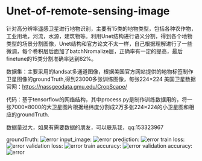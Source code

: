 # Unet-of-remote-sensing-image

  针对高分辨率遥感卫星进行地物识别，主要有15类的地物类型，包括各种农作物，工业用地，河流，水源，建筑物等。利用Unet结构进行语义分割，得到各个地物类型的场景分割图像，Unet结构和官方论文不太一样，自己根据理解进行了一些微调，每个巻积层后面加了batchNromalize层，正确率有一定的提高，最后finetune的15类分割准确率达到82%。
  
  数据集：主要采用的landsat多通道图像，根据美国官方网站提供的地物标签制作卫星图像的groundTruth,得到23000多张训练图像，每张224×224
美国卫星数据官网：https://nassgeodata.gmu.edu/CropScape/

  代码：基于tensorflow的网络结构，其中process.py是制作训练数据用的，将一张7000×8000的大卫星图片根据经纬度分割成2万多张224×224的小卫星图和相应的groundTruth.

  数据量过大，如果有需要数据的朋友，可以联系我，qq:153323967
  
  groundTruth:
  ![error](https://github.com/cuilunan/Unet-of-remote-sensing-image/raw/master/result/groundTruth.png)
  input_image:
  ![error](https://github.com/cuilunan/Unet-of-remote-sensing-image/raw/master/result/input_image.png)
  prediction:
  ![error](https://github.com/cuilunan/Unet-of-remote-sensing-image/raw/master/result/prediction.png)
  train loss:
  ![error](https://github.com/cuilunan/Unet-of-remote-sensing-image/raw/master/result/loss_train.png)
  validation loss:
  ![error](https://github.com/cuilunan/Unet-of-remote-sensing-image/raw/master/result/loss_val.png)
  train accuracy:
  ![error](https://github.com/cuilunan/Unet-of-remote-sensing-image/raw/master/result/train_acc.png)
  validation accuracy:
  ![error](https://github.com/cuilunan/Unet-of-remote-sensing-image/raw/master/result/val_acc.png)



